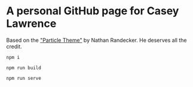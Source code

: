 # A personal GitHub page for Casey Lawrence

Based on the ["Particle Theme"](https://github.com/nrandecker/particle) by Nathan Randecker. He deserves all the credit.

`npm i`

`npm run build`

`npm run serve`

